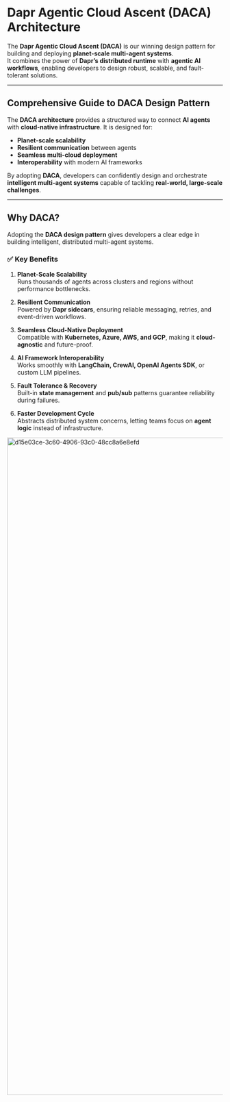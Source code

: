 # Dapr Agentic Cloud Ascent (DACA) Architecture  

The **Dapr Agentic Cloud Ascent (DACA)** is our winning design pattern for building and deploying **planet-scale multi-agent systems**.  
It combines the power of **Dapr’s distributed runtime** with **agentic AI workflows**, enabling developers to design robust, scalable, and fault-tolerant solutions.  

---

## Comprehensive Guide to DACA Design Pattern  

The **DACA architecture** provides a structured way to connect **AI agents** with **cloud-native infrastructure**. It is designed for:  

- **Planet-scale scalability**  
- **Resilient communication** between agents  
- **Seamless multi-cloud deployment**  
- **Interoperability** with modern AI frameworks  

By adopting **DACA**, developers can confidently design and orchestrate **intelligent multi-agent systems** capable of tackling **real-world, large-scale challenges**.  

---

## Why DACA?  

Adopting the **DACA design pattern** gives developers a clear edge in building intelligent, distributed multi-agent systems.  

### ✅ Key Benefits  

1. **Planet-Scale Scalability**  
   Runs thousands of agents across clusters and regions without performance bottlenecks.  

2. **Resilient Communication**  
   Powered by **Dapr sidecars**, ensuring reliable messaging, retries, and event-driven workflows.  

3. **Seamless Cloud-Native Deployment**  
   Compatible with **Kubernetes, Azure, AWS, and GCP**, making it **cloud-agnostic** and future-proof.  

4. **AI Framework Interoperability**  
   Works smoothly with **LangChain, CrewAI, OpenAI Agents SDK**, or custom LLM pipelines.  

5. **Fault Tolerance & Recovery**  
   Built-in **state management** and **pub/sub** patterns guarantee reliability during failures.  

6. **Faster Development Cycle**  
   Abstracts distributed system concerns, letting teams focus on **agent logic** instead of infrastructure.


<img width="1024" height="1536" alt="d15e03ce-3c60-4906-93c0-48cc8a6e8efd" src="https://github.com/user-attachments/assets/a3ab2df8-1b61-4e6a-9694-f98d65984e7c" />
